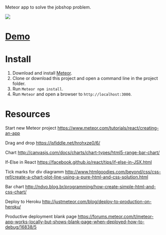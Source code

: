 Meteor app to solve the jobshop problem.

![](https://raw.githubusercontent.com/janikvonrotz/jobshop/master/screenshot.png)

# [Demo](https://jobshopdemo.herokuapp.com/)

# Install

1. Download and install [Meteor](https://www.meteor.com/install).
2. Clone or download this project and open a command line in the project folder.
3. Run `Meteor npm install`.
4. Run `Meteor` and open a browser to `http://localhost:3000`.

# Resources

Start new Meteor project
https://www.meteor.com/tutorials/react/creating-an-app

Drag and drop
https://jsfiddle.net/hrohxze0/6/

Chart
http://canvasjs.com/docs/charts/chart-types/html5-range-bar-chart/

If-Else in React
https://facebook.github.io/react/tips/if-else-in-JSX.html

Tick marks for div diagramm
http://www.htmlgoodies.com/beyond/css/css-ref/create-a-chart-plot-line-using-a-pure-html-and-css-solution.html

Bar chart
http://ndvo.blog.br/programming/how-create-simple-html-and-css-chart/

Deploy to Heroku
http://justmeteor.com/blog/deploy-to-production-on-heroku/

Productive deployment blank page
https://forums.meteor.com/t/meteor-app-works-locally-but-shows-blank-page-when-deployed-how-to-debug/16838/5
